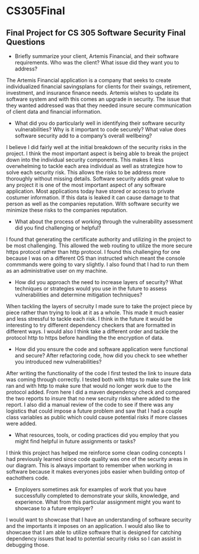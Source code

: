 # CS305Final
## Final Project for CS 305 Software Security Final Questions

* Briefly summarize your client, Artemis Financial, and their software requirements. Who was the client? What issue did they want you to address?

The Artemis Financial application is a company that seeks to create individualized financial savingsplans for clients for their svaings, retirement, investment, and insurance finance needs. Artemis wishes to update its software system and with this comes an upgrade in security. The issue that they wanted addressed was that they needed insure secure communication of client data and financial information.

* What did you do particularly well in identifying their software security vulnerabilities? Why is it important to code securely? What value does software security add to a company’s overall wellbeing?

I believe I did fairly well at the initial breakdown of the security risks in the project. I think the most important aspect is being able to break the project down into the individual security components. This makes it less overwhelming to tackle each area individual as well as strategize how to solve each security risk. This allows the risks to be address more thoroughly without missing details. Software security adds great value to any project it is one of the most important aspect of any software application. Most applications today have stored or access to private costumer information. If this data is leaked it can cause damage to that person as well as the companies reputation. With software security we minimize these risks to the companies reputation.

* What about the process of working through the vulnerability assessment did you find challenging or helpful?

I found that generating the certificate authority and utilizing in the project to be most challenging. This allowed the web routing to utilize the more secure https protocol rather than http protocol. I found this challenging for one because I was on a different OS than instructed which meant the console commmands were going to vary slightly. I also found that I had to run them as an administrative user on my machine.

* How did you approach the need to increase layers of security? What techniques or strategies would you use in the future to assess vulnerabilities and determine mitigation techniques?

When tackling the layers of secruity I made sure to take the project piece by piece rather than trying to look at it as a whole. This made it much easier and less stressful to tackle each risk. I think in the future it would be interesting to try different dependency checkers that are formatted in different ways. I would also I think take a different order and tackle the protocol http to https before handling the the encryption of data.

* How did you ensure the code and software application were functional and secure? After refactoring code, how did you check to see whether you introduced new vulnerabilities?

After writing the functionality of the code I first tested the link to insure data was coming through correctly. I tested both with https to make sure the link ran and with http to make sure that would no longer work due to the protocol added. From here I did a maven dependency check and compared the two reports to insure that no new secruity risks where added to the report. I also did a manual review of the code to see if there was any logistics that could impose a future problem and saw that I had a couple class variables as public which could cause potential risks if more classes were added.

* What resources, tools, or coding practices did you employ that you might find helpful in future assignments or tasks?

I think this project has helped me reinforce some clean coding concepts I had previously learned since code quality was one of the security areas in our diagram. This is always important to remember when working in software because it makes everyones jobs easier when building ontop of eachothers code.

* Employers sometimes ask for examples of work that you have successfully completed to demonstrate your skills, knowledge, and experience. What from this particular assignment might you want to showcase to a future employer?

I would want to showcase that I have an understanding of software security and the importants it imposes on an application. I would also like to showcase that I am able to utilize software that is designed for catching dependency issues that lead to potential security risks so I can assist in debugging those. 
